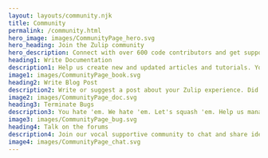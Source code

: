 ```yaml
---
layout: layouts/community.njk
title: Community
permalink: /community.html
hero_image: images/CommunityPage_hero.svg
hero_heading: Join the Zulip community
hero_description: Connect with over 600 code contributors and get support from open source-ers around the world.
heading1: Write Documentation
description1: Help us create new and updated articles and tutorials. Your work could be downloaded by thousands.
image1: images/CommunityPage_book.svg
heading2: Write Blog Post
description2: Write or suggest a post about your Zulip experience. Did it save you time and hassle? That's worth sharing.
image2: images/CommunityPage_doc.svg
heading3: Terminate Bugs
description3: You hate 'em. We hate 'em. Let's squash 'em. Help us manage or eliminate vital issue on our various platforms.
image3: images/CommunityPage_bug.svg
heading4: Talk on the forums
description4: Join our vocal supportive community to chat and share ideas with developers and Zulip staff.
image4: images/CommunityPage_chat.svg
---
```

